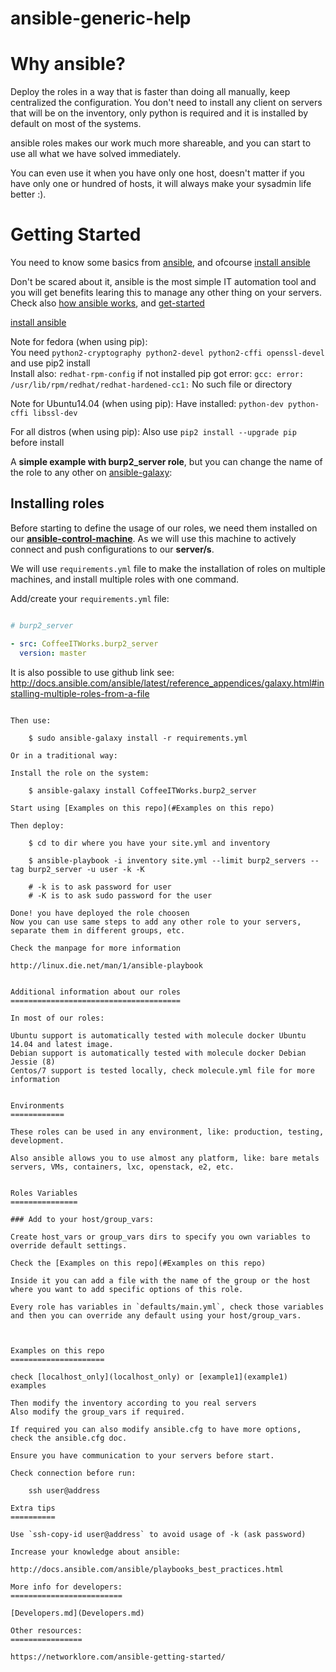# ansible-generic-help

Why ansible?
============

Deploy the roles in a way that is faster than doing all manually, keep centralized the configuration. 
You don't need to install any client on servers that will be on the inventory, only python is required and it is installed by default on most of the systems.

ansible roles makes our work much more shareable, and you can start to use all what we have solved immediately. 

You can even use it when you have only one host, doesn't matter if you have only one or hundred of hosts, it will always make your sysadmin life better :). 


Getting Started
================

You need to know some basics from [ansible](http://docs.ansible.com/ansible/quickstart.html), and ofcourse [install ansible](http://docs.ansible.com/ansible/intro_installation.html)

Don't be scared about it, ansible is the most simple IT automation tool and you will get benefits learing this to manage
any other thing on your servers. Check also [how ansible works](https://www.ansible.com/how-ansible-works), and [get-started](https://www.ansible.com/get-started)


[install ansible](http://docs.ansible.com/ansible/intro_installation.html)

Note for fedora (when using pip):  
You need `python2-cryptography python2-devel python2-cffi openssl-devel` and use pip2 install  
Install also: `redhat-rpm-config` if not installed pip got error: `gcc: error: /usr/lib/rpm/redhat/redhat-hardened-cc1:` No such file or directory


Note for Ubuntu14.04 (when using pip):
Have installed: `python-dev python-cffi libssl-dev` 

For all distros (when using pip):
Also use `pip2 install --upgrade pip` before install  

A **simple example with burp2_server role**, but you can change the name of the role to any other on [ansible-galaxy](https://galaxy.ansible.com/):


Installing roles
----------------

Before starting to define the usage of our roles, we need them installed on our 
**[ansible-control-machine](http://docs.ansible.com/ansible/intro_installation.html#control-machine-requirements)**.
 As we will use this machine to actively connect and push configurations to our **server/s**. 


We will use `requirements.yml` file to make the installation of roles on multiple machines, and install multiple roles
with one command.

Add/create your `requirements.yml` file: 

```yaml

# burp2_server

- src: CoffeeITWorks.burp2_server
  version: master
```

It is also possible to use github link  see: http://docs.ansible.com/ansible/latest/reference_appendices/galaxy.html#installing-multiple-roles-from-a-file 

```

Then use: 

    $ sudo ansible-galaxy install -r requirements.yml

Or in a traditional way:

Install the role on the system: 

    $ ansible-galaxy install CoffeeITWorks.burp2_server

Start using [Examples on this repo](#Examples on this repo)

Then deploy: 
    
    $ cd to dir where you have your site.yml and inventory
    
    $ ansible-playbook -i inventory site.yml --limit burp2_servers --tag burp2_server -u user -k -K 

    # -k is to ask password for user
    # -K is to ask sudo password for the user

Done! you have deployed the role choosen  
Now you can use same steps to add any other role to your servers, separate them in different groups, etc. 

Check the manpage for more information 

http://linux.die.net/man/1/ansible-playbook


Additional information about our roles
======================================

In most of our roles: 

Ubuntu support is automatically tested with molecule docker Ubuntu 14.04 and latest image.  
Debian support is automatically tested with molecule docker Debian Jessie (8)  
Centos/7 support is tested locally, check molecule.yml file for more information  


Environments
============

These roles can be used in any environment, like: production, testing, development.  

Also ansible allows you to use almost any platform, like: bare metals servers, VMs, containers, lxc, openstack, e2, etc. 


Roles Variables
===============

### Add to your host/group_vars:
 
Create host_vars or group_vars dirs to specify you own variables to override default settings.  

Check the [Examples on this repo](#Examples on this repo)  

Inside it you can add a file with the name of the group or the host where you want to add specific options of this role.  

Every role has variables in `defaults/main.yml`, check those variables and then you can override any default using your host/group_vars.  



Examples on this repo
=====================

check [localhost_only](localhost_only) or [example1](example1) examples

Then modify the inventory according to you real servers  
Also modify the group_vars if required.  

If required you can also modify ansible.cfg to have more options, check the ansible.cfg doc. 

Ensure you have communication to your servers before start.  

Check connection before run:

    ssh user@address

Extra tips
==========

Use `ssh-copy-id user@address` to avoid usage of -k (ask password)

Increase your knowledge about ansible: 

http://docs.ansible.com/ansible/playbooks_best_practices.html

More info for developers:
=========================

[Developers.md](Developers.md)

Other resources:
================

https://networklore.com/ansible-getting-started/
